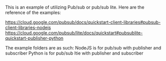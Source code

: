 This is an example of utilizing Pub/sub or pub/sub lite.
Here are the reference of the examples:

https://cloud.google.com/pubsub/docs/quickstart-client-libraries#pubsub-client-libraries-nodejs
https://cloud.google.com/pubsub/lite/docs/quickstart#pubsublite-quickstart-publisher-python

The example folders are as such:
NodeJS is for pub/sub with publisher and subscriber
Python is for pub/sub ltie with publisher and subscriber
